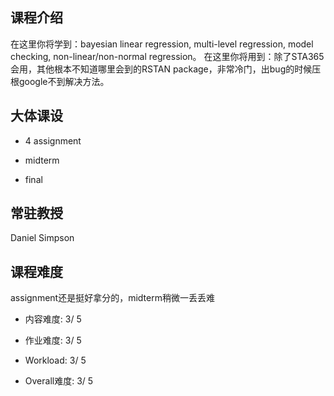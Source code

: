 ## 课程介绍

在这里你将学到：bayesian linear regression, multi-level regression, model checking, non-linear/non-normal regression。
在这里你将用到：除了STA365会用，其他根本不知道哪里会到的RSTAN package，非常冷门，出bug的时候压根google不到解决方法。

## 大体课设

- 4 assignment

- midterm

- final

## 常驻教授

Daniel Simpson

## 课程难度

assignment还是挺好拿分的，midterm稍微一丢丢难

- 内容难度:  3/ 5

- 作业难度:  3/ 5

- Workload:  3/ 5

- Overall难度:  3/ 5
